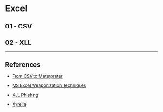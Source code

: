 # Excel

## 01 - CSV

## 02 - XLL

---
## References

- [From CSV to Meterpreter](https://blog.xpnsec.com/from-csv-to-meterpreter/)

- [MS Excel Weaponization Techniques](https://bank-security.medium.com/ms-excel-weaponization-techniques-79ac51610bf5)

- [XLL Phishing](https://github.com/Octoberfest7/XLL_Phishing)

- [Xyrella](https://github.com/zimnyaa/xyrella)